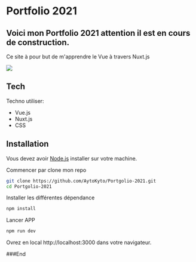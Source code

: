 # Portfolio 2021
## Voici mon Portfolio 2021 attention il est en cours de construction.

Ce site à pour but de m'apprendre le Vue à travers Nuxt.js

[![](https://mir-s3-cdn-cf.behance.net/project_modules/fs/172f05113499547.60295a2420301.jpg)](https://mir-s3-cdn-cf.behance.net/project_modules/fs/172f05113499547.60295a2420301.jpg)
## Tech

Techno utiliser:

- Vue.js
- Nuxt.js
- CSS

## Installation

Vous devez avoir [Node.js](https://nodejs.org/) installer sur votre machine.

Commencer par clone mon repo

```sh
git clone https://github.com/AytoKyto/Portgolio-2021.git
cd Portgolio-2021
```

Installer les différentes dépendance

```sh
npm install
```

Lancer APP

```sh
npm run dev
```
Ovrez en local http://localhost:3000 dans votre navigateur.

###End
